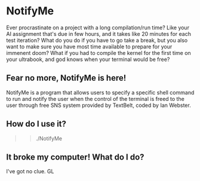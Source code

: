 # NotifyMe

Ever procrastinate on a project with a long compilation/run time? Like your AI assignment that's due in few hours, and it takes like 20 minutes for each test iteration? What do you do if you have to go take a break, but you also want to make sure you have most time available to prepare for your immenent doom? What if you had to compile the kernel for the first time on your ultrabook, and god knows when your terminal would be free?

Fear no more, NotifyMe is here!
-------------------------------

NotifyMe is a program that allows users to specify a specific shell command to run and notify the user when the control of the terminal is freed to the user through free SNS system provided by TextBelt, coded by Ian Webster.

How do I use it?
-------------------------------

>> ./NotifyMe <your command here>

It broke my computer! What do I do?
------------------------------------

I've got no clue. GL